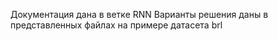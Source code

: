 Документация дана в ветке RNN
Варианты решения даны в представленных файлах на примере датасета brl
